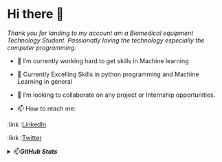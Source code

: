 # Hi there 👋

*Thank you for landing to my account am a Biomedical equipment Technology Student. Passionatly loving the technology especially the computer programming.*


- 🔭 I’m currently working hard to get skills in Machine learning
- 🌱 Currently Excelling Skills in python programming and Machine Learning in general
- 👯 I’m looking to collaborate on any project or Internship opportunities.


- 📫 How to reach me: 

:link :[LinkedIn](https://www.linkedin.com/in/hirwa-nshuti/)  

:link :[Twitter](https://twitter.com/__hirwa)


<details>
  <summary> 📫<b><i>GitHub Stats</i></b></summary>
  <img src="https://github-readme-stats.vercel.app/api?username=hirwa-nshuti&show_icons=true&theme=Minima" alt="Darsh Shah GitHub Stats" />
</details> 
